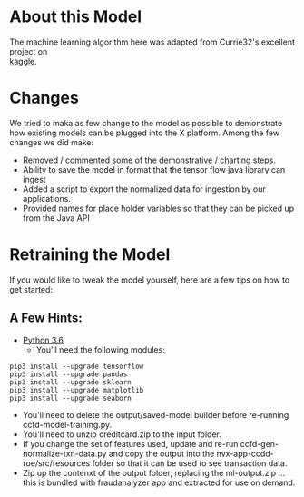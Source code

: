 # About this Model
The machine learning algorithm here was adapted from Currie32's excellent project on  
[kaggle](https://www.kaggle.com/currie32/predicting-fraud-with-tensorflow/notebook). 

# Changes
We tried to maka as few change to the model as possible to demonstrate how existing models can be plugged into the X platform. Among the few changes we did make:

* Removed / commented some of the demonstrative / charting steps. 
* Ability to save the model in format that the tensor flow java library can ingest
* Added a script to export the normalized data for ingestion by our applications. 
* Provided names for place holder variables so that they can be picked up from the Java API
 
# Retraining the Model
If you would like to tweak the model yourself, here are a few tips on how to get started:

## A Few Hints:
* [Python 3.6](https://www.python.org/downloads/release/python-365/)
    * You'll need the following modules:
    
```
pip3 install --upgrade tensorflow
pip3 install --upgrade pandas
pip3 install --upgrade sklearn
pip3 install --upgrade matplotlib
pip3 install --upgrade seaborn
```
          
* You'll need to delete the output/saved-model builder before re-running ccfd-model-training.py.
* You'll need to unzip creditcard.zip to the input folder. 
* If you change the set of features used, update and re-run ccfd-gen-normalize-txn-data.py and copy the output into the nvx-app-ccdd-roe/src/resources folder so that it can be used to see transaction data.
* Zip up the contenxt of the output folder, replacing the ml-output.zip ... this is bundled with fraudanalyzer app and extracted for use on demand. 
      
    
    